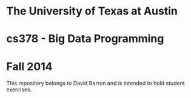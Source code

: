 # The University of Texas at Austin
# cs378 - Big Data Programming
# Fall 2014

This repository belongs to David Barron and is intended to hold student exercises.
